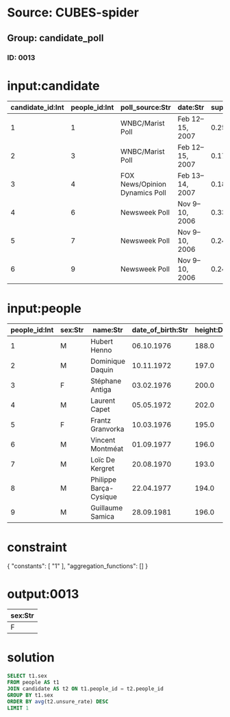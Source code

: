 # Source: CUBES-spider
## Group: candidate_poll
### ID: 0013

# input:candidate

| candidate_id:Int | people_id:Int | poll_source:Str | date:Str | support_rate:Dbl | consider_rate:Dbl | oppose_rate:Dbl | unsure_rate:Dbl |
|---|---|---|---|---|---|---|---|
| 1 | 1 | WNBC/Marist Poll | Feb 12–15, 2007 | 0.25 | 0.3 | 0.43 | 0.2 |
| 2 | 3 | WNBC/Marist Poll | Feb 12–15, 2007 | 0.17 | 0.42 | 0.32 | 0.9 |
| 3 | 4 | FOX News/Opinion Dynamics Poll | Feb 13–14, 2007 | 0.18 | 0.34 | 0.44 | 0.3 |
| 4 | 6 | Newsweek Poll | Nov 9–10, 2006 | 0.33 | 0.2 | 0.45 | 0.2 |
| 5 | 7 | Newsweek Poll | Nov 9–10, 2006 | 0.24 | 0.3 | 0.32 | 0.4 |
| 6 | 9 | Newsweek Poll | Nov 9–10, 2006 | 0.24 | 0.27 | 0.43 | 0.2 |

# input:people

| people_id:Int | sex:Str | name:Str | date_of_birth:Str | height:Dbl | weight:Dbl |
|---|---|---|---|---|---|
| 1 | M | Hubert Henno | 06.10.1976 | 188.0 | 83.0 |
| 2 | M | Dominique Daquin | 10.11.1972 | 197.0 | 85.0 |
| 3 | F | Stéphane Antiga | 03.02.1976 | 200.0 | 94.0 |
| 4 | M | Laurent Capet | 05.05.1972 | 202.0 | 92.0 |
| 5 | F | Frantz Granvorka | 10.03.1976 | 195.0 | 90.0 |
| 6 | M | Vincent Montméat | 01.09.1977 | 196.0 | 88.0 |
| 7 | M | Loïc De Kergret | 20.08.1970 | 193.0 | 89.0 |
| 8 | M | Philippe Barça-Cysique | 22.04.1977 | 194.0 | 88.0 |
| 9 | M | Guillaume Samica | 28.09.1981 | 196.0 | 82.0 |

# constraint

{
  "constants": [
    "1"
  ],
  "aggregation_functions": []
}

# output:0013

| sex:Str |
|---|
| F |

# solution

```sql
SELECT t1.sex
FROM people AS t1
JOIN candidate AS t2 ON t1.people_id = t2.people_id
GROUP BY t1.sex
ORDER BY avg(t2.unsure_rate) DESC
LIMIT 1
```
